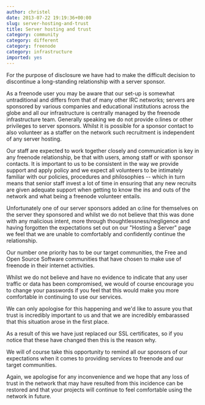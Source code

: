```yaml
---
author: christel
date: 2013-07-22 19:19:36+00:00
slug: server-hosting-and-trust
title: Server hosting and trust
category: community
category: different
category: freenode
category: infrastructure
imported: yes
---
```

For the purpose of disclosure we have had to make the difficult decision to discontinue a long-standing relationship with a server sponsor.

As a freenode user you may be aware that our set-up is somewhat untraditional and differs from that of many other IRC networks; servers are sponsored by various companies and educational institutions across the globe and all our infrastructure is centrally managed by the freenode infrastructure team. Generally speaking we do not provide o:lines or other privileges to server sponsors. Whilst it is possible for a sponsor contact to also volunteer as a staffer on the network such recruitment is independent of any server hosting.

Our staff are expected to work together closely and communication is key in any freenode relationship, be that with users, among staff or with sponsor contacts. It is important to us to be consistent in the way we provide support and apply policy and we expect all volunteers to be intimately familiar with our policies, procedures and philosophies -- which in turn means that senior staff invest a lot of time in ensuring that any new recruits are given adequate support when getting to know the ins and outs of the network and what being a freenode volunteer entails.

Unfortunately one of our server sponsors added an o:line for themselves on the server they sponsored and whilst we do not believe that this was done with any malicious intent, more through thoughtlessness/negligence and having forgotten the expectations set out on our "Hosting a Server" page we feel that we are unable to comfortably and confidently continue the relationship.

Our number one priority has to be our target communities, the Free and Open Source Software communities that have chosen to make use of freenode in their internet activities.

Whilst we do not believe and have no evidence to indicate that any user traffic or data has been compromised, we would of course encourage you to change your passwords if you feel that this would make you more comfortable in continuing to use our services.

We can only apologise for this happening and we'd like to assure you that trust is incredibly important to us and that we are incredibly embarassed that this situation arose in the first place.

As a result of this we have just replaced our SSL certificates, so if you notice that these have changed then this is the reason why.

We will of course take this opportunity to remind all our sponsors of our expectations when it comes to providing services to freenode and our target communities.

Again, we apologise for any inconvenience and we hope that any loss of trust in the network that may have resulted from this incidence can be restored and that your projects will continue to feel comfortable using the network in future.





